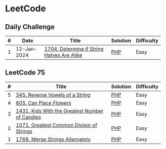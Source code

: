 # LeetCode    

## Daily Challenge
| # | Date | Title | Solution | Difficulty |
|---| ---- | ----- | -------- | ---------- |
|1|12-Jan-2024|[1704. Determine if String Halves Are Alike](https://leetcode.com/problems/determine-if-string-halves-are-alike/?envType=daily-question&envId=2024-01-12)|[PHP](./halvesAreAlike.php)|Easy|

## LeetCode 75    

| # | Title | Solution | Difficulty |
|---| ----- | -------- | ---------- |
|5|[345. Reverse Vowels of a String](https://leetcode.com/problems/reverse-vowels-of-a-string/description/)|[PHP](./reverseVowels.php)|Easy|
|4|[605. Can Place Flowers](https://leetcode.com/problems/can-place-flowers/description/?envType=study-plan-v2&envId=leetcode-75)|[PHP](./canPlaceFlowers.php)|Easy|
|3|[1431. Kids With the Greatest Number of Candies](https://leetcode.com/problems/kids-with-the-greatest-number-of-candies/submissions/1139561196?source=submission-ac)|[PHP](./kidsWithCandies.php)|Easy|
|2|[1071. Greatest Common Divisor of Strings](https://leetcode.com/problems/greatest-common-divisor-of-strings/description/)|[PHP](./gcdOfStrings.php)|Easy|
|1|[1768. Merge Strings Alternately](https://leetcode.com/problems/merge-strings-alternately/description/?envType=study-plan-v2&envId=leetcode-75) | [PHP](./mergeAlternately.php)|Easy|
